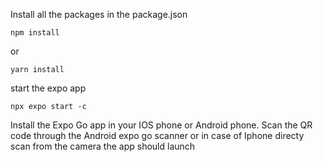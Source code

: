 Install all the packages in the package.json
```
npm install
```
or
```
yarn install
```
start the expo app
```
npx expo start -c
```
Install the Expo Go app in your IOS phone or Android phone. Scan the QR code through the Android expo go scanner or in case of Iphone directy scan from the camera the app should launch
